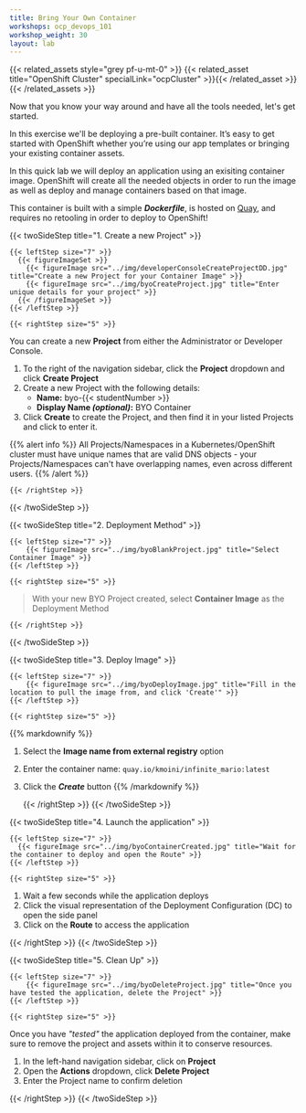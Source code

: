 ```yaml
---
title: Bring Your Own Container
workshops: ocp_devops_101
workshop_weight: 30
layout: lab
---
```


{{< related_assets style="grey pf-u-mt-0" >}}
  {{< related_asset title="OpenShift Cluster" specialLink="ocpCluster" >}}{{< /related_asset >}}
{{< /related_assets >}}

Now that you know your way around and have all the tools needed, let's get started.

In this exercise we'll be deploying a pre-built container.  It’s easy to get started with OpenShift whether you’re using our app templates or bringing your existing container assets.

In this quick lab we will deploy an application using an exisiting container image. OpenShift will create all the needed objects in order to run the image as well as deploy and manage containers based on that image.

This container is built with a simple ***Dockerfile***, is hosted on [Quay](https://quay.io), and requires no retooling in order to deploy to OpenShift!

{{< twoSideStep title="1. Create a new Project" >}}
    
    {{< leftStep size="7" >}}
      {{< figureImageSet >}}
        {{< figureImage src="../img/developerConsoleCreateProjectDD.jpg" title="Create a new Project for your Container Image" >}}
        {{< figureImage src="../img/byoCreateProject.jpg" title="Enter unique details for your project" >}}
      {{< /figureImageSet >}}
    {{< /leftStep >}}

    {{< rightStep size="5" >}}

<p>You can create a new <strong>Project</strong> from either the Administrator or Developer Console.</p>

<ol>
  <li>To the right of the navigation sidebar, click the <strong>Project</strong> dropdown and click <strong>Create Project</strong></li>
  <li>Create a new Project with the following details:
    <ul>
      <li><strong>Name:</strong> byo-{{< studentNumber >}}</li>
      <li><strong>Display Name <em>(optional)</em>:</strong> BYO Container</li>
    </ul>
  </li>
  <li>Click <strong>Create</strong> to create the Project, and then find it in your listed Projects and click to enter it.</li>
</ol>

{{% alert info %}}
All Projects/Namespaces in a Kubernetes/OpenShift cluster must have unique names that are valid DNS objects - your Projects/Namespaces can't have overlapping names, even across different users.
{{% /alert %}}

    {{< /rightStep >}}
{{< /twoSideStep >}}

{{< twoSideStep title="2. Deployment Method" >}}
    
    {{< leftStep size="7" >}}
        {{< figureImage src="../img/byoBlankProject.jpg" title="Select Container Image" >}}
    {{< /leftStep >}}

    {{< rightStep size="5" >}}

<blockquote>With your new BYO Project created, select <strong>Container Image</strong> as the Deployment Method</blockquote>

    {{< /rightStep >}}
{{< /twoSideStep >}}

{{< twoSideStep title="3. Deploy Image" >}}
    
    {{< leftStep size="7" >}}
        {{< figureImage src="../img/byoDeployImage.jpg" title="Fill in the location to pull the image from, and click 'Create'" >}}
    {{< /leftStep >}}

    {{< rightStep size="5" >}}

{{% markdownify %}}
1. Select the **Image name from external registry** option
2. Enter the container name: `quay.io/kmoini/infinite_mario:latest`
3. Click the ***Create*** button
{{% /markdownify %}}

    {{< /rightStep >}}
{{< /twoSideStep >}}

{{< twoSideStep title="4. Launch the application" >}}
    
    {{< leftStep size="7" >}}
      {{< figureImage src="../img/byoContainerCreated.jpg" title="Wait for the container to deploy and open the Route" >}}
    {{< /leftStep >}}

    {{< rightStep size="5" >}}

<ol>
  <li>Wait a few seconds while the application deploys</li>
  <li>Click the visual representation of the Deployment Configuration (DC) to open the side panel</li>
  <li>Click on the <strong>Route</strong> to access the application</li>
</ol>
    {{< /rightStep >}}
{{< /twoSideStep >}}

{{< twoSideStep title="5. Clean Up" >}}
    
    {{< leftStep size="7" >}}
        {{< figureImage src="../img/byoDeleteProject.jpg" title="Once you have tested the application, delete the Project" >}}
    {{< /leftStep >}}

    {{< rightStep size="5" >}}

<p>Once you have <em>"tested"</em> the application deployed from the container, make sure to remove the project and assets within it to conserve resources.</p>
<ol>
  <li>In the left-hand navigation sidebar, click on <strong>Project</strong></li>
  <li>Open the <strong>Actions</strong> dropdown, click <strong>Delete Project</strong></li>
  <li>Enter the Project name to confirm deletion</li>
</ol>
    {{< /rightStep >}}
{{< /twoSideStep >}}